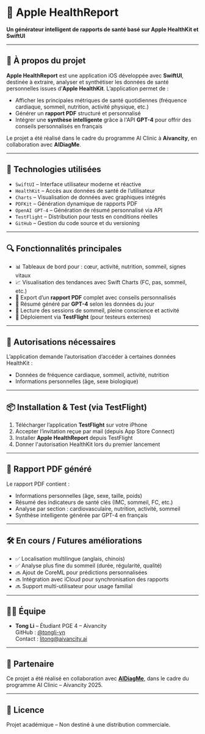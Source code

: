# 🍏 Apple HealthReport

**Un générateur intelligent de rapports de santé basé sur Apple HealthKit et SwiftUI**

---

## 📱 À propos du projet

**Apple HealthReport** est une application iOS développée avec **SwiftUI**, destinée à extraire, analyser et synthétiser les données de santé personnelles issues d’**Apple HealthKit**. L’application permet de :

- Afficher les principales métriques de santé quotidiennes (fréquence cardiaque, sommeil, nutrition, activité physique, etc.)
- Générer un **rapport PDF** structuré et personnalisé
- Intégrer une **synthèse intelligente** grâce à l'API **GPT-4** pour offrir des conseils personnalisés en français

Le projet a été réalisé dans le cadre du programme AI Clinic à **Aivancity**, en collaboration avec **AIDiagMe**.

---

## 🧰 Technologies utilisées

- `SwiftUI` – Interface utilisateur moderne et réactive
- `HealthKit` – Accès aux données de santé de l’utilisateur
- `Charts` – Visualisation de données avec graphiques intégrés
- `PDFKit` – Génération dynamique de rapports PDF
- `OpenAI GPT-4` – Génération de résumé personnalisé via API
- `TestFlight` – Distribution pour tests en conditions réelles
- `GitHub` – Gestion du code source et du versioning

---

## 🔍 Fonctionnalités principales

- 📊 Tableaux de bord pour : cœur, activité, nutrition, sommeil, signes vitaux
- 📈 Visualisation des tendances avec Swift Charts (FC, pas, sommeil, etc.)
- 📄 Export d’un **rapport PDF** complet avec conseils personnalisés
- 🧠 Résumé généré par **GPT-4** selon les données du jour
- 🛌 Lecture des sessions de sommeil, pleine conscience et activité
- 🚀 Déploiement via **TestFlight** (pour testeurs externes)

---

## 🔐 Autorisations nécessaires

L’application demande l’autorisation d’accéder à certaines données HealthKit :
- Données de fréquence cardiaque, sommeil, activité, nutrition
- Informations personnelles (âge, sexe biologique)

---

## 📦 Installation & Test (via TestFlight)

1. Télécharger l’application **TestFlight** sur votre iPhone
2. Accepter l’invitation reçue par mail (depuis App Store Connect)
3. Installer **Apple HealthReport** depuis TestFlight
4. Donner l'autorisation HealthKit lors du premier lancement

---

## 📄 Rapport PDF généré

Le rapport PDF contient :
- Informations personnelles (âge, sexe, taille, poids)
- Résumé des indicateurs de santé clés (IMC, sommeil, FC, etc.)
- Analyse par section : cardiovasculaire, nutrition, activité, sommeil
- Synthèse intelligente générée par GPT-4 en français

---

## 🛠️ En cours / Futures améliorations

- ✅ Localisation multilingue (anglais, chinois)
- ✅ Analyse plus fine du sommeil (durée, régularité, qualité)
- 🔜 Ajout de CoreML pour prédictions personnalisées
- 🔜 Intégration avec iCloud pour synchronisation des rapports
- 🔜 Support multi-utilisateur pour usage familial

---

## 👨‍💻 Équipe

- **Tong Li** – Étudiant PGE 4 – Aivancity  
  GitHub : [@tongli-yn](https://github.com/tongli-yn)  
  Contact : litong@aivancity.ai

---

## 🤝 Partenaire

Ce projet a été réalisé en collaboration avec **[AIDiagMe](https://www.aidiagme.com/)**, dans le cadre du programme AI Clinic – Aivancity 2025.

---

## 📜 Licence

Projet académique – Non destiné à une distribution commerciale.

